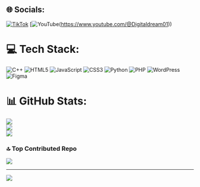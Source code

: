 
## 🌐 Socials:
[![TikTok](https://img.shields.io/badge/TikTok-%23000000.svg?logo=TikTok&logoColor=white)](https://tiktok.com/digital.dream01) [![YouTube](https://img.shields.io/badge/YouTube-%23FF0000.svg?logo=YouTube&logoColor=white)(https://www.youtube.com/@Digitaldream01)) 

# 💻 Tech Stack:
![C++](https://img.shields.io/badge/c++-%2300599C.svg?style=for-the-badge&logo=c%2B%2B&logoColor=white) ![HTML5](https://img.shields.io/badge/html5-%23E34F26.svg?style=for-the-badge&logo=html5&logoColor=white) ![JavaScript](https://img.shields.io/badge/javascript-%23323330.svg?style=for-the-badge&logo=javascript&logoColor=%23F7DF1E) ![CSS3](https://img.shields.io/badge/css3-%231572B6.svg?style=for-the-badge&logo=css3&logoColor=white) ![Python](https://img.shields.io/badge/python-3670A0?style=for-the-badge&logo=python&logoColor=ffdd54) ![PHP](https://img.shields.io/badge/php-%23777BB4.svg?style=for-the-badge&logo=php&logoColor=white) ![WordPress](https://img.shields.io/badge/WordPress-%23117AC9.svg?style=for-the-badge&logo=WordPress&logoColor=white) ![Figma](https://img.shields.io/badge/figma-%23F24E1E.svg?style=for-the-badge&logo=figma&logoColor=white)
# 📊 GitHub Stats:
![](https://github-readme-stats.vercel.app/api?username=hasnain-maker&theme=shadow_blue&hide_border=false&include_all_commits=true&count_private=false)<br/>
![](https://github-readme-streak-stats.herokuapp.com/?user=hasnain-maker&theme=shadow_blue&hide_border=false)<br/>
![](https://github-readme-stats.vercel.app/api/top-langs/?username=hasnain-maker&theme=shadow_blue&hide_border=false&include_all_commits=true&count_private=false&layout=compact)

### 🔝 Top Contributed Repo
![](https://github-contributor-stats.vercel.app/api?username=hasnain-maker&limit=5&theme=dark&combine_all_yearly_contributions=true)

---
[![](https://visitcount.itsvg.in/api?id=hasnain-maker&icon=0&color=0)](https://visitcount.itsvg.in)

<!-- Proudly created with GPRM ( https://gprm.itsvg.in ) -->
